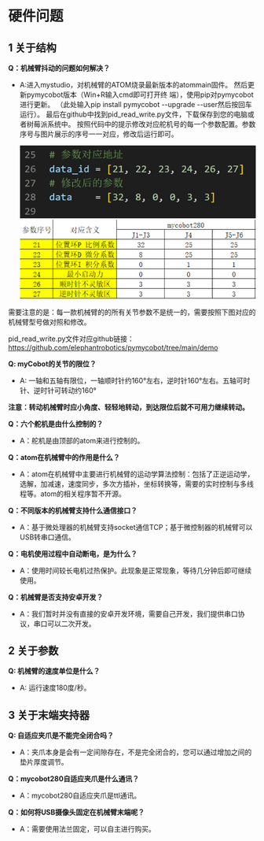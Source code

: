 # 硬件问题

## 1 关于结构

**Q：机械臂抖动的问题如何解决？**
- A:进入mystudio，对机械臂的ATOM烧录最新版本的atommain固件。
   然后更新pymycobot版本（Win+R输入cmd即可打开终  端），使用pip对pymycobot进行更新。
   （此处输入pip install pymycobot --upgrade --user然后按回车运行）。
   最后在github中找到pid_read_write.py文件，下载保存到您的电脑或者树莓派系统中。
   按照代码中的提示修改对应舵机号的每一个参数配置。参数序号与图片展示的序号一一对应，修改后运行即可。

   ![demo](9.images/demo.jpg)
   ![280](9.images/280.png)

需要注意的是：每一款机械臂的的所有关节参数不是统一的，需要按照下图对应的机械臂型号做对照和修改。

pid_read_write.py文件对应github链接：https://github.com/elephantrobotics/pymycobot/tree/main/demo

**Q: myCobot的关节的限位？**
- A: 一轴和五轴有限位，一轴顺时针约160°左右，逆时针160°左右。五轴可时针、逆时针可转动约160°

**注意：转动机械臂时应小角度、轻轻地转动，到达限位后就不可用力继续转动。**

**Q：六个舵机是由什么控制的？**

- A：舵机是由顶部的atom来进行控制的。

**Q：atom在机械臂中的作用是什么？**

- A：atom在机械臂中主要进行机械臂的运动学算法控制：包括了正逆运动学，选解，加减速，速度同步，多次方插补，坐标转换等，需要的实时控制与多线程等。atom的相关程序暂不开源。

**Q：不同版本的机械臂支持什么通信接口？**

- A：基于微处理器的机械臂支持socket通信TCP；基于微控制器的机械臂可以USB转串口通信。


**Q：电机使用过程中自动断电，是为什么？**

- A：使用时间较长电机过热保护。此现象是正常现象，等待几分钟后即可继续使用。


**Q：机械臂是否支持安卓开发？**

- A：我们暂时并没有直接的安卓开发环境，需要自己开发，我们提供串口协议，串口可以二次开发。

## 2 关于参数

**Q: 机械臂的速度单位是什么？**
- A: 运行速度180度/秒。

## 3 关于末端夹持器


**Q: 自适应夹爪是不能完全闭合吗？**
- A：夹爪本身是会有一定间隙存在，不是完全闭合的，您可以通过增加之间的垫片厚度调节。


**Q：mycobot280自适应夹爪是什么通讯？**

- A：mycobot280自适应夹爪是ttl通讯。

**Q：如何将USB摄像头固定在机械臂末端呢？**

- A：需要使用法兰固定，可以自主进行购买。

